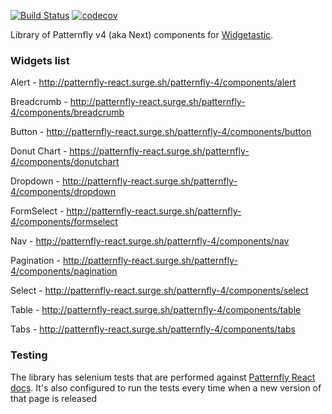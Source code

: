 [![Build Status](https://travis-ci.org/quarckster/widgetastic.patternfly4.svg?branch=master)](https://travis-ci.org/quarckster/widgetastic.patternfly4)
[![codecov](https://codecov.io/gh/quarckster/widgetastic.patternfly4/branch/master/graph/badge.svg)](https://codecov.io/gh/quarckster/widgetastic.patternfly4)

Library of Patternfly v4 (aka Next) components for [Widgetastic](https://github.com/RedHatQE/widgetastic.core).


### Widgets list

Alert - http://patternfly-react.surge.sh/patternfly-4/components/alert

Breadcrumb - http://patternfly-react.surge.sh/patternfly-4/components/breadcrumb

Button - http://patternfly-react.surge.sh/patternfly-4/components/button

Donut Chart - https://patternfly-react.surge.sh/patternfly-4/components/donutchart

Dropdown - http://patternfly-react.surge.sh/patternfly-4/components/dropdown

FormSelect - http://patternfly-react.surge.sh/patternfly-4/components/formselect

Nav - http://patternfly-react.surge.sh/patternfly-4/components/nav

Pagination - http://patternfly-react.surge.sh/patternfly-4/components/pagination

Select - http://patternfly-react.surge.sh/patternfly-4/components/select

Table - http://patternfly-react.surge.sh/patternfly-4/components/table

Tabs - http://patternfly-react.surge.sh/patternfly-4/components/tabs


### Testing

The library has selenium tests that are performed against [Patternfly React docs](http://patternfly-react.surge.sh/patternfly-4/).
It's also configured to run the tests every time when a new version of that page is released
